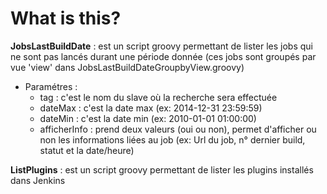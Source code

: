 # What is this?

**JobsLastBuildDate** : est un script groovy permettant de lister les jobs qui ne sont pas lancés durant une période donnée (ces jobs sont groupés par vue 'view' dans JobsLastBuildDateGroupbyView.groovy)
* Paramétres :
    * tag : c'est le nom du slave où la recherche sera effectuée
    * dateMax : c'est la date max (ex: 2014-12-31 23:59:59)
    * dateMin : c'est la date min (ex: 2010-01-01 01:00:00)
    * afficherInfo : prend deux valeurs (oui ou non), permet d'afficher ou non les informations liées au job (ex: Url du job, n° dernier build, statut et la date/heure)

**ListPlugins** : est un script groovy permettant de lister les plugins installés dans Jenkins
